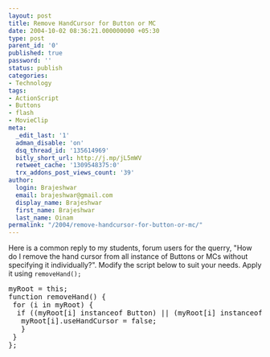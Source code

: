 ```yaml
---
layout: post
title: Remove HandCursor for Button or MC
date: 2004-10-02 08:36:21.000000000 +05:30
type: post
parent_id: '0'
published: true
password: ''
status: publish
categories:
- Technology
tags:
- ActionScript
- Buttons
- flash
- MovieClip
meta:
  _edit_last: '1'
  adman_disable: 'on'
  dsq_thread_id: '135614969'
  bitly_short_url: http://j.mp/jL5mWV
  retweet_cache: '1309548375:0'
  trx_addons_post_views_count: '39'
author:
  login: Brajeshwar
  email: brajeshwar@gmail.com
  display_name: Brajeshwar
  first_name: Brajeshwar
  last_name: Oinam
permalink: "/2004/remove-handcursor-for-button-or-mc/"
---
```

<p>Here is a common reply to my students, forum users for the querry, "How do I remove the hand cursor from all instance of Buttons or MCs without specifying it individually?". Modify the script below to suit your needs. Apply it using <code>removeHand();</code></p>
<pre>
myRoot = this;
function removeHand() {
 for (i in myRoot) {
  if ((myRoot[i] instanceof Button) || (myRoot[i] instanceof MovieClip)) {
   myRoot[i].useHandCursor = false;
   }
 }
};
</pre>
